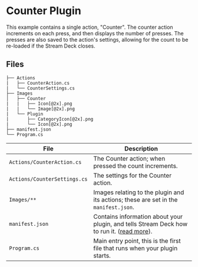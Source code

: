 # Counter Plugin

This example contains a single action, "Counter". The counter action increments on each press, and then displays the number of presses. The presses are also saved to the action's settings, allowing for the count to be re-loaded if the Stream Deck closes.

## Files

```
├── Actions
|   ├── CounterAction.cs
|   └── CounterSettings.cs
├── Images
│   ├── Counter
|   |   ├── Icon[@2x].png
|   |   └── Image[@2x].png
|   └── Plugin
|       ├── CategoryIcon[@2x].png
|       └── Icon[@2x].png
├── manifest.json
└── Program.cs
```

| File | Description |
| --- | --- |
| `Actions/CounterAction.cs` | The Counter action; when pressed the count increments. |
| `Actions/CounterSettings.cs` | The settings for the Counter action. |
| `Images/**` | Images relating to the plugin and its actions; these are set in the `manifest.json`. |
| `manifest.json` | Contains information about your plugin, and tells Stream Deck how to run it. ([read more](https://developer.elgato.com/documentation/stream-deck/sdk/manifest/)). |
| `Program.cs` | Main entry point, this is the first file that runs when your plugin starts. |

